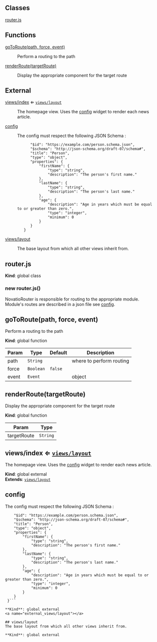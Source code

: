 ## Classes

<dl>
<dt><a href="#router.js">router.js</a></dt>
<dd></dd>
</dl>

## Functions

<dl>
<dt><a href="#goToRoute">goToRoute(path, force, event)</a></dt>
<dd><p>Perform a routing to the path</p>
</dd>
<dt><a href="#renderRoute">renderRoute(targetRoute)</a></dt>
<dd><p>Display the appropriate component for the target route</p>
</dd>
</dl>

## External

<dl>
<dt><a href="#external_views/index">views/index</a> ⇐ <code><a href="#external_views/layout">views/layout</a></code></dt>
<dd><p>The homepage view. Uses the <a href="#external_config">config</a> widget to render each news article.</p>
</dd>
<dt><a href="#external_config">config</a></dt>
<dd><p>The config must respect the following JSON Schema :</p>
<pre><code class="lang-{">      &quot;$id&quot;: &quot;https://example.com/person.schema.json&quot;,
      &quot;$schema&quot;: &quot;http://json-schema.org/draft-07/schema#&quot;,
      &quot;title&quot;: &quot;Person&quot;,
      &quot;type&quot;: &quot;object&quot;,
      &quot;properties&quot;: {
          &quot;firstName&quot;: {
              &quot;type&quot;: &quot;string&quot;,
              &quot;description&quot;: &quot;The person&#39;s first name.&quot;
          },
          &quot;lastName&quot;: {
              &quot;type&quot;: &quot;string&quot;,
              &quot;description&quot;: &quot;The person&#39;s last name.&quot;
          },
          &quot;age&quot;: {
              &quot;description&quot;: &quot;Age in years which must be equal to or greater than zero.&quot;,
              &quot;type&quot;: &quot;integer&quot;,
              &quot;minimum&quot;: 0
          }
      }
   }
</code></pre>
</dd>
<dt><a href="#external_views/layout">views/layout</a></dt>
<dd><p>The base layout from which all other views inherit from.</p>
</dd>
</dl>

<a name="router.js"></a>

## router.js
**Kind**: global class  
<a name="new_router.js_new"></a>

### new router.js()
NovatioRouter is responsible for routing to the appropriate module. Module's routes are described in a json file see [config](#external_config).

<a name="goToRoute"></a>

## goToRoute(path, force, event)
Perform a routing to the path

**Kind**: global function  

| Param | Type | Default | Description |
| --- | --- | --- | --- |
| path | <code>String</code> |  | where to perform routing |
| force | <code>Boolean</code> | <code>false</code> |  |
| event | <code>Event</code> |  | object |

<a name="renderRoute"></a>

## renderRoute(targetRoute)
Display the appropriate component for the target route

**Kind**: global function  

| Param | Type |
| --- | --- |
| targetRoute | <code>String</code> | 

<a name="external_views/index"></a>

## views/index ⇐ [<code>views/layout</code>](#external_views/layout)
The homepage view. Uses the [config](#external_config) widget to render each news article.

**Kind**: global external  
**Extends**: [<code>views/layout</code>](#external_views/layout)  
<a name="external_config"></a>

## config
The config must respect the following JSON Schema :
  ```{
      "$id": "https://example.com/person.schema.json",
      "$schema": "http://json-schema.org/draft-07/schema#",
      "title": "Person",
      "type": "object",
      "properties": {
          "firstName": {
              "type": "string",
              "description": "The person's first name."
          },
          "lastName": {
              "type": "string",
              "description": "The person's last name."
          },
          "age": {
              "description": "Age in years which must be equal to or greater than zero.",
              "type": "integer",
              "minimum": 0
          }
      }
   }```

**Kind**: global external  
<a name="external_views/layout"></a>

## views/layout
The base layout from which all other views inherit from.

**Kind**: global external  
